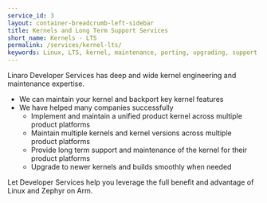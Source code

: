 ```yaml
---
service_id: 3
layout: container-breadcrumb-left-sidebar
title: Kernels and Long Term Support Services
short_name: Kernels - LTS
permalink: /services/kernel-lts/
keywords: Linux, LTS, kernel, maintenance, porting, upgrading, support, Zephyr
---
```

Linaro Developer Services has deep and wide kernel engineering and maintenance expertise.

- We can maintain your kernel and backport key kernel features
- We have helped many companies successfully
    - Implement and maintain a unified product kernel across multiple product platforms
    - Maintain multiple kernels and kernel versions across multiple product platforms
    - Provide long term support and maintenance of the kernel for their product platforms
    - Upgrade to newer kernels and builds smoothly when needed

Let Developer Services help you leverage the full benefit and advantage of Linux and Zephyr on Arm.
